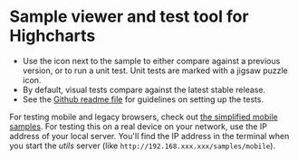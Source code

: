 # Sample viewer and test tool for Highcharts

* Use the icon next to the sample to either compare against a previous version, or to run a unit test. Unit tests
are marked with a jigsaw puzzle icon.
* By default, visual tests compare against the latest stable release.
* See the <a href="https://github.com/highcharts/highcharts/tree/master/utils#tests" target="_blank">Github readme file</a> for guidelines on setting up the tests.

For testing mobile and legacy browsers, check out <a href="/samples/mobile" target="_blank">the simplified mobile samples</a>. For testing this on a real device on your network, use the IP address of your local server.
You'll find the IP address in the terminal when you start the _utils_ server (like `http://192.168.xxx.xxx/samples/mobile`).

